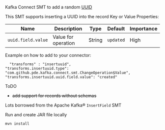 Kafka Connect SMT to add a random [UUID](https://docs.oracle.com/javase/7/docs/api/java/util/UUID.html)

This SMT supports inserting a UUID into the record Key or Value
Properties:

|Name| Description         |Type| Default   |Importance|
|---|---------------------|---|-----------|---|
|`uuid.field.value`| Value for operation | String | `updated` | High |

Example on how to add to your connector:
```
  "transforms" : "insertuuid",
"transforms.insertuuid.type": "com.github.pde.kafka.connect.smt.ChangeOperation$Value",
"transforms.insertuuid.uuid.field.value": "created"
```


ToDO
* ~~add support for records without schemas~~

Lots borrowed from the Apache Kafka® `InsertField` SMT



Run and create JAR file locally
```
mvn install
```

